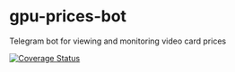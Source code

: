 # gpu-prices-bot
Telegram bot for viewing and monitoring video card prices

[![Coverage Status](./tests/coverage.svg?dummy=8484744)](./tests/coverage.svg)
